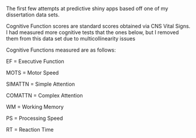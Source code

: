 The first few attempts at predictive shiny apps based off one of my dissertation data sets.

Cognitive Function scores are standard scores obtained via CNS Vital Signs. I had measured more cognitive tests that the ones 
below, but I removed them from this data set due to multicollinearity issues

Cognitive Functions measured are as follows:

EF = Executive Function

MOTS = Motor Speed

SIMATTN = Simple Attention

COMATTN = Complex Attention

WM = Working Memory

PS = Processing Speed

RT = Reaction Time

